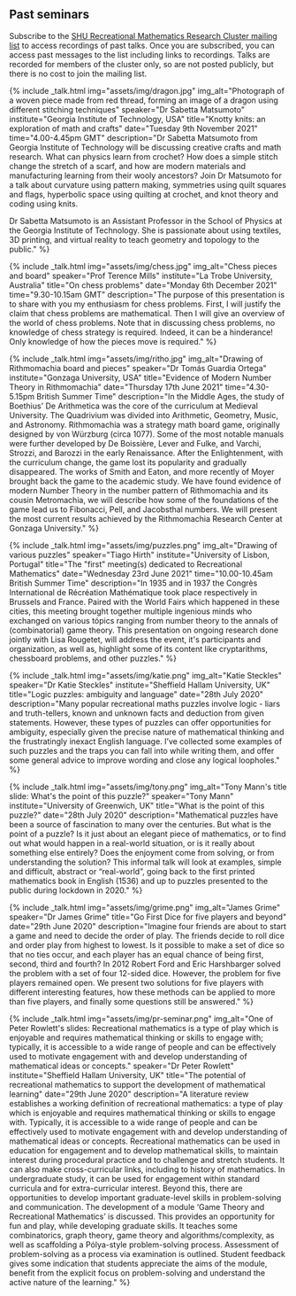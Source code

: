 ## Past seminars

Subscribe to the [SHU Recreational Mathematics Research Cluster mailing list](https://www.google.com/url?q=https%3A%2F%2Fwww.jiscmail.ac.uk%2FSHU-RMRC&sa=D&sntz=1&usg=AFQjCNENE6mx8ZdEZVSckovetPHsqedVoA) to access recordings of past talks. Once you are subscribed, you can access past messages to the list including links to recordings. Talks are recorded for members of the cluster only, so are not posted publicly, but there is no cost to join the mailing list. 

<div class='talks'>

{% include _talk.html
    img="assets/img/dragon.jpg"
    img_alt="Photograph of a woven piece made from red thread, forming an image of a dragon using different stitching techniques"
    speaker="Dr Sabetta Matsumoto"
    institute="Georgia Institute of Technology, USA"
    title="Knotty knits: an exploration of math and crafts"
    date="Tuesday 9th November 2021"
    time="4.00-4.45pm GMT"
    description="Dr Sabetta Matsumoto from Georgia Institute of Technology will be discussing creative crafts and math research. What can physics learn from crochet? How does a simple stitch change the stretch of a scarf, and how are modern materials and manufacturing learning from their wooly ancestors? Join Dr Matsumoto for a talk about curvature using pattern making, symmetries using quilt squares and flags, hyperbolic space using quilting at crochet, and knot theory and coding using knits.

Dr Sabetta Matsumoto is an Assistant Professor in the School of Physics at the Georgia Institute of Technology. She is passionate about using textiles, 3D printing, and virtual reality to teach geometry and topology to the public."
%}

{% include _talk.html
    img="assets/img/chess.jpg"
    img_alt="Chess pieces and board"
    speaker="Prof Terence Mills"
    institute="La Trobe University, Australia"
    title="On chess problems"
    date="Monday 6th December 2021"
    time="9.30-10.15am GMT"
    description="The purpose of this presentation is to share with you my enthusiasm for chess problems. First, I will justify the claim that chess problems are mathematical. Then I will give an overview of the world of chess problems. Note that in discussing chess problems, no knowledge of chess strategy is required. Indeed, it can be a hinderance! Only knowledge of how the pieces move is required."
%}
    
    
{% include _talk.html
    img="assets/img/ritho.jpg"
    img_alt="Drawing of Rithmomachia board and pieces"
    speaker="Dr Tomás Guardia Ortega"
    institute="Gonzaga University, USA"
    title="Evidence of Modern Number Theory in Rithmomachia"
    date="Thursday 17th June 2021"
    time="4.30-5.15pm British Summer Time"
    description="In the Middle Ages, the study of Boethius' De Arithmetica was the core of the curriculum at Medieval University. The Quadrivium was divided into Arithmetic, Geometry, Music, and Astronomy. Rithmomachia was a strategy math board game, originally designed by von Würzburg (circa 1077). Some of the most notable manuals were further developed by De Boissière, Lever and Fulke, and Varchi, Strozzi, and Barozzi in the early Renaissance. After the Enlightenment, with the curriculum change, the game lost its popularity and gradually disappeared. The works of Smith and Eaton, and more recently of Moyer brought back the game to the academic study. We have found evidence of modern Number Theory in the number pattern of Rithmomachia and its cousin Metromachia, we will describe how some of the foundations of the game lead us to Fibonacci, Pell, and Jacobsthal numbers. We will present the most current results achieved by the Rithmomachia Research Center at Gonzaga University."
%}

{% include _talk.html
    img="assets/img/puzzles.png"
    img_alt="Drawing of various puzzles"
    speaker="Tiago Hirth"
    institute="University of Lisbon, Portugal"
    title="The \"first\" meeting(s) dedicated to Recreational Mathematics"
    date="Wednesday 23rd June 2021"
    time="10.00-10.45am British Summer Time"
    description="In 1935 and in 1937 the Congrès International de Récréation Mathématique took place respectively in Brussels and France. Paired with the World Fairs which happened in these cities, this meeting brought together multiple ingenious minds who exchanged on various tópics ranging from number theory to the annals of (combinatorial) game theory. This presentation on ongoing research done jointly with Lisa Rougetet, will address the event, it's participants and organization, as well as, highlight some of its content like cryptarithms, chessboard problems, and other puzzles."
%}

{% include _talk.html
    img="assets/img/katie.png"
    img_alt="Katie Steckles"
    speaker="Dr Katie Steckles"
    institute="Sheffield Hallam University, UK"
    title="Logic puzzles: ambiguity and language"
    date="28th July 2020"
    description="Many popular recreational maths puzzles involve logic - liars and truth-tellers, known and unknown facts and deduction from given statements. However, these types of puzzles can offer opportunities for ambiguity, especially given the precise nature of mathematical thinking and the frustratingly inexact English language. I’ve collected some examples of such puzzles and the traps you can fall into while writing them, and offer some general advice to improve wording and close any logical loopholes."
%}

{% include _talk.html
    img="assets/img/tony.png"
    img_alt="Tony Mann's title slide: What's the point of this puzzle?"
    speaker="Tony Mann"
    institute="University of Greenwich, UK"
    title="What is the point of this puzzle?"
    date="28th July 2020"
    description="Mathematical puzzles have been a source of fascination to many over the centuries. But what is the point of a puzzle? Is it just about an elegant piece of mathematics, or to find out what would happen in a real-world situation, or is it really about something else entirely? Does the enjoyment come from solving, or from understanding the solution? This informal talk will look at examples, simple and difficult, abstract or “real-world”, going back to the first printed mathematics book in English (1536) and up to puzzles presented to the public during lockdown in 2020."
%}

{% include _talk.html
    img="assets/img/grime.png"
    img_alt="James Grime"
    speaker="Dr James Grime"
    title="Go First Dice for five players and beyond"
    date="29th June 2020"
    description="Imagine four friends are about to start a game and need to decide the order of play. The friends decide to roll dice and order play from highest to lowest. Is it possible to make a set of dice so that no ties occur, and each player has an equal chance of being first, second, third and fourth? In 2012 Robert Ford and Eric Harshbarger solved the problem with a set of four 12-sided dice. However, the problem for five players remained open. We present two solutions for five players with different interesting features, how these methods can be applied to more than five players, and finally some questions still be answered."
%}

{% include _talk.html
    img="assets/img/pr-seminar.png"
    img_alt="One of Peter Rowlett's slides: Recreational mathematics is a type of play which is enjoyable and requires mathematical thinking or skills to engage with; typically, it is accessible to a wide range of people and can be effectively used to motivate engagement with and develop understanding of mathematical ideas or concepts."
    speaker="Dr Peter Rowlett"
    institute="Sheffield Hallam University, UK"
    title="The potential of recreational mathematics to support the development of mathematical learning"
    date="29th June 2020"
    description="A literature review establishes a working definition of recreational mathematics: a type of play which is enjoyable and requires mathematical thinking or skills to engage with. Typically, it is accessible to a wide range of people and can be effectively used to motivate engagement with and develop understanding of mathematical ideas or concepts. Recreational mathematics can be used in education for engagement and to develop mathematical skills, to maintain interest during procedural practice and to challenge and stretch students. It can also make cross-curricular links, including to history of mathematics. In undergraduate study, it can be used for engagement within standard curricula and for extra-curricular interest. Beyond this, there are opportunities to develop important graduate-level skills in problem-solving and communication. The development of a module ‘Game Theory and Recreational Mathematics’ is discussed. This provides an opportunity for fun and play, while developing graduate skills. It teaches some combinatorics, graph theory, game theory and algorithms/complexity, as well as scaffolding a Pólya-style problem-solving process. Assessment of problem-solving as a process via examination is outlined. Student feedback gives some indication that students appreciate the aims of the module, benefit from the explicit focus on problem-solving and understand the active nature of the learning."
%}

</div>
